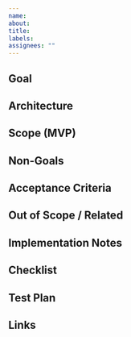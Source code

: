```yaml
---
name: 
about: 
title: 
labels: 
assignees: ""
---
```


## Goal

## Architecture

## Scope (MVP)

## Non-Goals

## Acceptance Criteria

## Out of Scope / Related

## Implementation Notes

## Checklist

## Test Plan

## Links


